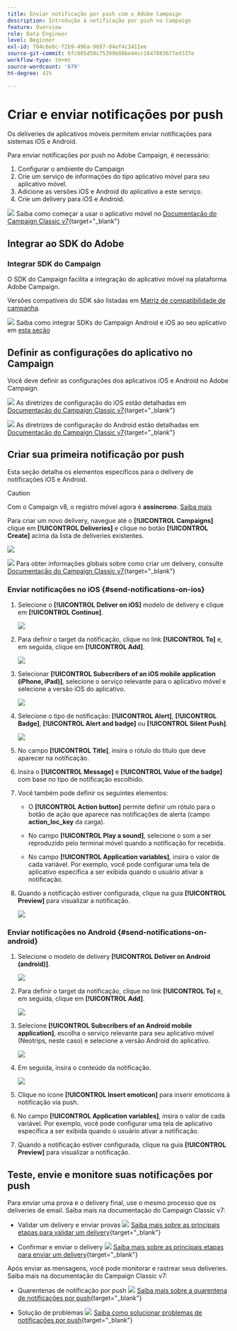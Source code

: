 ```yaml
---
title: Enviar notificação por push com o Adobe Campaign
description: Introdução à notificação por push no Campaign
feature: Overview
role: Data Engineer
level: Beginner
exl-id: f04c6e0c-f2b9-496a-9697-04ef4c3411ee
source-git-commit: 6fc085d59c75399b08be44cc1647083677ed337e
workflow-type: tm+mt
source-wordcount: '679'
ht-degree: 41%

---
```


# Criar e enviar notificações por push

Os deliveries de aplicativos móveis permitem enviar notificações para sistemas iOS e Android.

Para enviar notificações por push no Adobe Campaign, é necessário:

1. Configurar o ambiente do Campaign
1. Crie um serviço de informações do tipo aplicativo móvel para seu aplicativo móvel.
1. Adicione as versões iOS e Android do aplicativo a este serviço.
1. Crie um delivery para iOS e Android.

![](../assets/do-not-localize/book.png) Saiba como começar a usar o aplicativo móvel no [Documentação do Campaign Classic v7](https://experienceleague.adobe.com/docs/campaign-classic/using/sending-messages/sending-push-notifications/about-mobile-app-channel.html){target=&quot;_blank&quot;}

## Integrar ao SDK do Adobe

### Integrar SDK do Campaign

O SDK do Campaign facilita a integração do aplicativo móvel na plataforma Adobe Campaign.

Versões compatíveis do SDK são listadas em [Matriz de compatibilidade de campanha](../start/compatibility-matrix.md#MobileSDK).

![](../assets/do-not-localize/glass.png) Saiba como integrar SDKs do Campaign Android e iOS ao seu aplicativo em [esta seção](../config/push-config.md)

<!--
### Configure Campaign Extension in Launch

You can integrate Adobe Experience Platorm Launch SDK with Campaign, by leveraging Campaign Classic extension.

![](../assets/do-not-localize/book.png) Learn more in [Adobe Mobile SDK documentation](https://aep-sdks.gitbook.io/docs/using-mobile-extensions/adobe-campaignclassic){target="_blank"}

-->

## Definir as configurações do aplicativo no Campaign

Você deve definir as configurações dos aplicativos iOS e Android no Adobe Campaign.

![](../assets/do-not-localize/book.png) As diretrizes de configuração do iOS estão detalhadas em [Documentação do Campaign Classic v7](https://experienceleague.adobe.com/docs/campaign-classic/using/sending-messages/sending-push-notifications/configure-the-mobile-app/configuring-the-mobile-application.html?lang=pt-BR#sending-messages){target=&quot;_blank&quot;}

![](../assets/do-not-localize/book.png) As diretrizes de configuração do Android estão detalhadas em [Documentação do Campaign Classic v7](https://experienceleague.adobe.com/docs/campaign-classic/using/sending-messages/sending-push-notifications/configure-the-mobile-app/configuring-the-mobile-application-android.html?lang=en#sending-messages){target=&quot;_blank&quot;}

## Criar sua primeira notificação por push

Esta seção detalha os elementos específicos para o delivery de notificações iOS e Android.

>[!CAUTION]
>
>Com o Campaign v8, o registro móvel agora é **assíncrono**. [Saiba mais](../dev/staging.md)

Para criar um novo delivery, navegue até o **[!UICONTROL Campaigns]** clique em **[!UICONTROL Deliveries]** e clique no botão **[!UICONTROL Create]** acima da lista de deliveries existentes.

![](assets/delivery_step_1.png)

![](../assets/do-not-localize/book.png) Para obter informações globais sobre como criar um delivery, consulte [Documentação do Campaign Classic v7](https://experienceleague.adobe.com/docs/campaign-classic/using/sending-messages/key-steps-when-creating-a-delivery/steps-about-delivery-creation-steps.html?lang=en#sending-messages){target=&quot;_blank&quot;}

### Enviar notificações no iOS {#send-notifications-on-ios}

1. Selecione o **[!UICONTROL Deliver on iOS]** modelo de delivery e clique em **[!UICONTROL Continue]**.

   ![](assets/push-template-ios.png)

1. Para definir o target da notificação, clique no link **[!UICONTROL To]** e, em seguida, clique em **[!UICONTROL Add]**.

   ![](assets/push-ios-select-target.png)

1. Selecionar **[!UICONTROL Subscribers of an iOS mobile application (iPhone, iPad)]**, selecione o serviço relevante para o aplicativo móvel e selecione a versão iOS do aplicativo.

   ![](assets/push-ios-subscribers.png)

1. Selecione o tipo de notificação: **[!UICONTROL Alert]**, **[!UICONTROL Badge]**, **[!UICONTROL Alert and badge]** ou **[!UICONTROL Silent Push]**.

   ![](assets/push-ios-alert.png)

1. No campo **[!UICONTROL Title]**, insira o rótulo do título que deve aparecer na notificação.

1. Insira o **[!UICONTROL Message]** e **[!UICONTROL Value of the badge]** com base no tipo de notificação escolhido.

1. Você também pode definir os seguintes elementos:

   * O **[!UICONTROL Action button]** permite definir um rótulo para o botão de ação que aparece nas notificações de alerta (campo **action_loc_key** da carga).

   * No campo **[!UICONTROL Play a sound]**, selecione o som a ser reproduzido pelo terminal móvel quando a notificação for recebida.

   * No campo **[!UICONTROL Application variables]**, insira o valor de cada variável. Por exemplo, você pode configurar uma tela de aplicativo específica a ser exibida quando o usuário ativar a notificação.

1. Quando a notificação estiver configurada, clique na guia **[!UICONTROL Preview]** para visualizar a notificação.

   ![](assets/push-ios-preview.png)


### Enviar notificações no Android {#send-notifications-on-android}

1. Selecione o modelo de delivery **[!UICONTROL Deliver on Android (android)]**.

   ![](assets/push-template-android.png)

1. Para definir o target da notificação, clique no link **[!UICONTROL To]** e, em seguida, clique em **[!UICONTROL Add]**.

   ![](assets/push-android-select-target.png)

1. Selecione **[!UICONTROL Subscribers of an Android mobile application]**, escolha o serviço relevante para seu aplicativo móvel (Neotrips, neste caso) e selecione a versão Android do aplicativo.

   ![](assets/push-ios-subscribers.png)

1. Em seguida, insira o conteúdo da notificação.

   ![](assets/push-android-content.png)

1. Clique no ícone **[!UICONTROL Insert emoticon]** para inserir emoticons à notificação via push.

1. No campo **[!UICONTROL Application variables]**, insira o valor de cada variável. Por exemplo, você pode configurar uma tela de aplicativo específica a ser exibida quando o usuário ativar a notificação.

1. Quando a notificação estiver configurada, clique na guia **[!UICONTROL Preview]** para visualizar a notificação.

   <!--![](assets/push-android-preview.png)-->

## Teste, envie e monitore suas notificações por push

Para enviar uma prova e o delivery final, use o mesmo processo que os deliveries de email. Saiba mais na documentação do Campaign Classic v7:

* Validar um delivery e enviar provas
   ![](../assets/do-not-localize/book.png) [Saiba mais sobre as principais etapas para validar um delivery](https://experienceleague.adobe.com/docs/campaign-classic/using/sending-messages/key-steps-when-creating-a-delivery/steps-validating-the-delivery.html?lang=pt-BR){target=&quot;_blank&quot;}

* Confirmar e enviar o delivery
   ![](../assets/do-not-localize/book.png) [Saiba mais sobre as principais etapas para enviar um delivery](https://experienceleague.adobe.com/docs/campaign-classic/using/sending-messages/key-steps-when-creating-a-delivery/steps-sending-the-delivery.html?lang=en){target=&quot;_blank&quot;}

Após enviar as mensagens, você pode monitorar e rastrear seus deliveries. Saiba mais na documentação do Campaign Classic v7:

* Quarentenas de notificação por push
   ![](../assets/do-not-localize/book.png) [Saiba mais sobre a quarentena de notificações por push](https://experienceleague.adobe.com/docs/campaign-classic/using/sending-messages/monitoring-deliveries/understanding-quarantine-management.html?lang=en#push-notification-quarantines){target=&quot;_blank&quot;}

* Solução de problemas
   ![](../assets/do-not-localize/book.png) [Saiba como solucionar problemas de notificações por push](https://experienceleague.adobe.com/docs/campaign-classic/using/sending-messages/sending-push-notifications/troubleshooting.html?lang=en){target=&quot;_blank&quot;}
